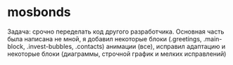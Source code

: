# mosbonds
Задача: срочно переделать код другого разработчика. 
Основная часть была написана не мной, я добавил некоторые блоки (.greetings, .main-block, .invest-bubbles, .contacts) анимации (все), исправил адаптацию и некоторые блоки (диаграммы, строчной график и мелких исправлений)
